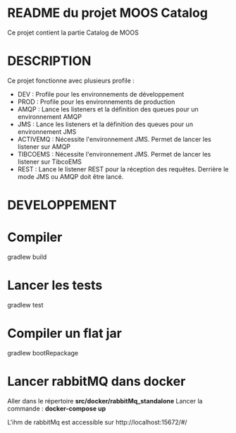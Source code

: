 # README du projet MOOS Catalog

Ce projet contient la partie Catalog de MOOS

# DESCRIPTION
Ce projet fonctionne avec plusieurs profile :
* DEV   : Profile pour les environnements de développement
* PROD  : Profile pour les environnements de production
* AMQP  : Lance les listeners et la définition des queues pour un environnement AMQP
* JMS   : Lance les listeners et la définition des queues pour un environnement JMS
* ACTIVEMQ : Nécessite l'environnement JMS. Permet de lancer les listener sur AMQP
* TIBCOEMS : Nécessite l'environnement JMS. Permet de lancer les listener sur TibcoEMS
* REST  : Lance le listener REST pour la réception des requêtes. Derrière le mode JMS ou AMQP doit être lancé.
        
# DEVELOPPEMENT
# Compiler
gradlew build

# Lancer les tests
gradlew test

# Compiler un flat jar
gradlew bootRepackage

# Lancer rabbitMQ dans docker
Aller dans le répertoire **src/docker/rabbitMq_standalone**
Lancer la commande : **docker-compose up**

L'ihm de rabbitMq est accessible sur http://localhost:15672/#/
